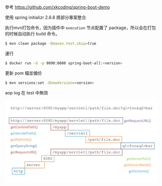 參考
https://github.com/xkcoding/spring-boot-demo


使用 spring initializr 2.6.8 將部分專案整合


执行mvn打包命令，因为插件中 `execution` 节点配置了 package，所以会在打包的时候自动执行 build 命令。

   ```bash
   $ mvn clean package -Dmaven.test.skip=true
   ```
運行

   ```bash
   $ docker run -d -p 9090:8080 spring-boot-all:<version>
   ```

更新 pom 檔並備份

   ```bash
   $ mvn versions:set -DnewVersion=<version>
   ```

aop log 在 test 中無效

![](document/img/1657620257569.jpg)
